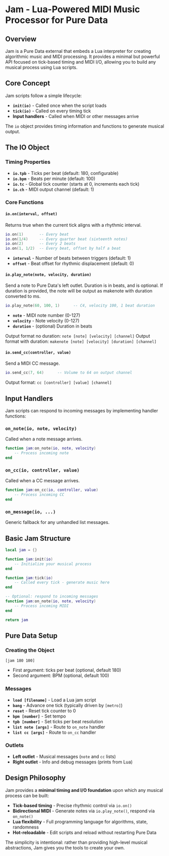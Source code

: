 # Jam - Lua-Powered MIDI Music Processor for Pure Data

## Overview
Jam is a Pure Data external that embeds a Lua interpreter for creating algorithmic music and MIDI processing. It provides a minimal but powerful API focused on tick-based timing and MIDI I/O, allowing you to build any musical process using Lua scripts.

## Core Concept

Jam scripts follow a simple lifecycle:
- **`init(io)`** - Called once when the script loads
- **`tick(io)`** - Called on every timing tick
- **Input handlers** - Called when MIDI or other messages arrive

The `io` object provides timing information and functions to generate musical output.

## The IO Object

### Timing Properties
- **`io.tpb`** - Ticks per beat (default: 180, configurable)
- **`io.bpm`** - Beats per minute (default: 100)
- **`io.tc`** - Global tick counter (starts at 0, increments each tick)
- **`io.ch`** - MIDI output channel (default: 1)

### Core Functions

#### `io.on(interval, offset)`
Returns true when the current tick aligns with a rhythmic interval.

```lua
io.on(1)       -- Every beat
io.on(1/4)     -- Every quarter beat (sixteenth notes)
io.on(2)       -- Every 2 beats
io.on(1, 1/2)  -- Every beat, offset by half a beat
```

- **`interval`** - Number of beats between triggers (default: 1)
- **`offset`** - Beat offset for rhythmic displacement (default: 0)

#### `io.play_note(note, velocity, duration)`
Send a note to Pure Data's left outlet.
Duration is in beats, and is optional.  If duration is provided, the note will be output as makenote with duration converted to ms.

```lua
io.play_note(60, 100, 1)      -- C4, velocity 100, 1 beat duration
```

- **`note`** - MIDI note number (0-127)
- **`velocity`** - Note velocity (0-127)
- **`duration`** - (optional) Duration in beats

Output format no duration: `note [note] [velocity] [channel]`
Output format with duration: `makenote [note] [velocity] [duration] [channel]`

#### `io.send_cc(controller, value)`
Send a MIDI CC message.

```lua
io.send_cc(7, 64)      -- Volume to 64 on output channel
```

Output format: `cc [controller] [value] [channel]`

## Input Handlers

Jam scripts can respond to incoming messages by implementing handler functions:

### `on_note(io, note, velocity)`
Called when a note message arrives.

```lua
function jam:on_note(io, note, velocity)
    -- Process incoming note
end
```

### `on_cc(io, controller, value)`
Called when a CC message arrives.

```lua
function jam:on_cc(io, controller, value)
    -- Process incoming CC
end
```

### `on_message(io, ...)`
Generic fallback for any unhandled list messages.

## Basic Jam Structure

```lua
local jam = {}

function jam:init(io)
    -- Initialize your musical process
end

function jam:tick(io)
    -- Called every tick - generate music here
end

-- Optional: respond to incoming messages
function jam:on_note(io, note, velocity)
    -- Process incoming MIDI
end

return jam
```

## Pure Data Setup

### Creating the Object
```
[jam 180 100]
```
- First argument: ticks per beat (optional, default 180)
- Second argument: BPM (optional, default 100)

### Messages
- **`load [filename]`** - Load a Lua jam script
- **`bang`** - Advance one tick (typically driven by `[metro]`)
- **`reset`** - Reset tick counter to 0
- **`bpm [number]`** - Set tempo
- **`tpb [number]`** - Set ticks per beat resolution
- **`list note [args]`** - Route to `on_note` handler
- **`list cc [args]`** - Route to `on_cc` handler

### Outlets
- **Left outlet** - Musical messages (`note` and `cc` lists)
- **Right outlet** - Info and debug messages (prints from Lua)

## Design Philosophy

Jam provides a **minimal timing and I/O foundation** upon which any musical process can be built:

- **Tick-based timing** - Precise rhythmic control via `io.on()`
- **Bidirectional MIDI** - Generate notes via `io.play_note()`, respond via `on_note()`
- **Lua flexibility** - Full programming language for algorithms, state, randomness
- **Hot-reloadable** - Edit scripts and reload without restarting Pure Data

The simplicity is intentional: rather than providing high-level musical abstractions, Jam gives you the tools to create your own.
